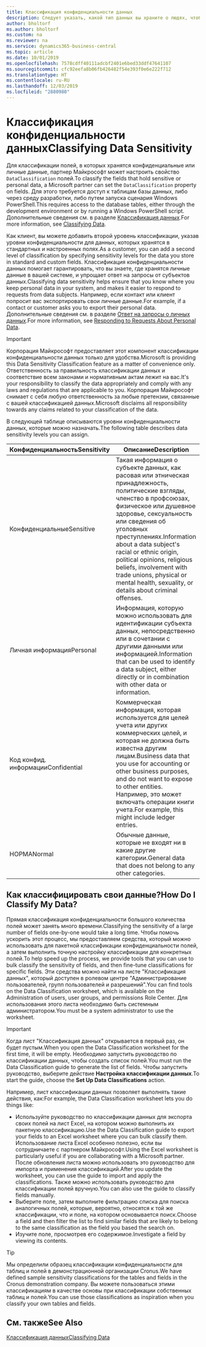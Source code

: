 ```yaml
---
title: Классификация конфиденциальности данных
description: Следует указать, какой тип данных вы храните о людях, чтобы можно было отвечать на запросы субъектов данных.
author: bholtorf
ms.author: bholtorf
ms.custom: na
ms.reviewer: na
ms.service: dynamics365-business-central
ms.topic: article
ms.date: 10/01/2019
ms.openlocfilehash: 7578cdff40111adcbf2401e6bed33ddf47641107
ms.sourcegitcommit: cfc92eefa8b06fb426482f54e393f0e6e222f712
ms.translationtype: HT
ms.contentlocale: ru-RU
ms.lasthandoff: 12/03/2019
ms.locfileid: "2880980"
---
```

# <a name="classifying-data-sensitivity"></a><span data-ttu-id="30a6a-103">Классификация конфиденциальности данных</span><span class="sxs-lookup"><span data-stu-id="30a6a-103">Classifying Data Sensitivity</span></span>
<span data-ttu-id="30a6a-104">Для классификации полей, в которых хранятся конфиденциальные или личные данные, партнер Майкрософт может настроить свойство ```DataClassification``` полей.</span><span class="sxs-lookup"><span data-stu-id="30a6a-104">To classify the fields that hold sensitive or personal data, a Microsoft partner can set the ```DataClassification``` property on fields.</span></span> <span data-ttu-id="30a6a-105">Для этого требуется доступ к таблицам базы данных, либо через среду разработки, либо путем запуска сценария Windows PowerShell.</span><span class="sxs-lookup"><span data-stu-id="30a6a-105">This requires access to the database tables, either through the development environment or by running a Windows PowerShell script.</span></span> <span data-ttu-id="30a6a-106">Дополнительные сведения см. в разделе [Классификация данных](/dynamics365/business-central/dev-itpro/developer/devenv-classifying-data).</span><span class="sxs-lookup"><span data-stu-id="30a6a-106">For more information, see [Classifying Data](/dynamics365/business-central/dev-itpro/developer/devenv-classifying-data).</span></span>  

<span data-ttu-id="30a6a-107">Как клиент, вы можете добавить второй уровень классификации, указав уровни конфиденциальности для данных, которых хранятся в стандартных и настроенных полях.</span><span class="sxs-lookup"><span data-stu-id="30a6a-107">As a customer, you can add a second level of classification by specifying sensitivity levels for the data you store in standard and custom fields.</span></span> <span data-ttu-id="30a6a-108">Классификация конфиденциальности данных помогает гарантировать, что вы знаете, где хранятся личные данные в вашей системе, и упрощает ответ на запросы от субъектов данных.</span><span class="sxs-lookup"><span data-stu-id="30a6a-108">Classifying data sensitivity helps ensure that you know where you keep personal data in your system, and makes it easier to respond to requests from data subjects.</span></span> <span data-ttu-id="30a6a-109">Например, если контакт или клиент попросит вас экспортировать свои личные данные.</span><span class="sxs-lookup"><span data-stu-id="30a6a-109">For example, if a contact or customer asks you to export their personal data.</span></span> <span data-ttu-id="30a6a-110">Дополнительные сведения см. в разделе [Ответ на запросы о личных данных](admin-responding-to-requests-about-personal-data.md).</span><span class="sxs-lookup"><span data-stu-id="30a6a-110">For more information, see [Responding to Requests About Personal Data](admin-responding-to-requests-about-personal-data.md).</span></span>

> [!Important]
> <span data-ttu-id="30a6a-111">Корпорация Майкрософт предоставляет этот компонент классификации конфиденциальности данных только для удобства.</span><span class="sxs-lookup"><span data-stu-id="30a6a-111">Microsoft is providing this Data Sensitivity Classification feature as a matter of convenience only.</span></span> <span data-ttu-id="30a6a-112">Ответственность за правильность классификации данных и соответствие всем законами и нормативным актам лежит на вас.</span><span class="sxs-lookup"><span data-stu-id="30a6a-112">It's your responsibility to classify the data appropriately and comply with any laws and regulations that are applicable to you.</span></span> <span data-ttu-id="30a6a-113">Корпорация Майкрософт снимает с себя любую ответственность за любые претензии, связанные с вашей классификацией данных.</span><span class="sxs-lookup"><span data-stu-id="30a6a-113">Microsoft disclaims all responsibility towards any claims related to your classification of the data.</span></span>  

<span data-ttu-id="30a6a-114">В следующей таблице описываются уровни конфиденциальности данных, которые можно назначать.</span><span class="sxs-lookup"><span data-stu-id="30a6a-114">The following table describes data sensitivity levels you can assign.</span></span>

|<span data-ttu-id="30a6a-115">Конфиденциальность</span><span class="sxs-lookup"><span data-stu-id="30a6a-115">Sensitivity</span></span>|<span data-ttu-id="30a6a-116">Описание</span><span class="sxs-lookup"><span data-stu-id="30a6a-116">Description</span></span>|
|----|----|
|<span data-ttu-id="30a6a-117">Конфиденциальные</span><span class="sxs-lookup"><span data-stu-id="30a6a-117">Sensitive</span></span> | <span data-ttu-id="30a6a-118">Такая информация о субъекте данных, как расовая или этническая принадлежность, политические взгляды, членство в профсоюзах, физическое или душевное здоровье, сексуальность или сведения об уголовных преступлениях.</span><span class="sxs-lookup"><span data-stu-id="30a6a-118">Information about a data subject's racial or ethnic origin, political opinions, religious beliefs, involvement with trade unions, physical or mental health, sexuality, or details about criminal offenses.</span></span> |
|<span data-ttu-id="30a6a-119">Личная информация</span><span class="sxs-lookup"><span data-stu-id="30a6a-119">Personal</span></span> | <span data-ttu-id="30a6a-120">Информация, которую можно использовать для идентификации субъекта данных, непосредственно или в сочетании с другими данными или информацией.</span><span class="sxs-lookup"><span data-stu-id="30a6a-120">Information that can be used to identify a data subject, either directly or in combination with other data or information.</span></span>|
|<span data-ttu-id="30a6a-121">Код конфид. информации</span><span class="sxs-lookup"><span data-stu-id="30a6a-121">Confidential</span></span> | <span data-ttu-id="30a6a-122">Коммерческая информация, которая используется для целей учета или других коммерческих целей, и которая не должна быть известна другим лицам.</span><span class="sxs-lookup"><span data-stu-id="30a6a-122">Business data that you use for accounting or other business purposes, and do not want to expose to other entities.</span></span> <span data-ttu-id="30a6a-123">Например, это может включать операции книги учета.</span><span class="sxs-lookup"><span data-stu-id="30a6a-123">For example, this might include ledger entries.</span></span>|
|<span data-ttu-id="30a6a-124">НОРМА</span><span class="sxs-lookup"><span data-stu-id="30a6a-124">Normal</span></span> | <span data-ttu-id="30a6a-125">Обычные данные, которые не входят ни в какие другие категории.</span><span class="sxs-lookup"><span data-stu-id="30a6a-125">General data that does not belong to any other categories.</span></span>|

## <a name="how-do-i-classify-my-data"></a><span data-ttu-id="30a6a-126">Как классифицировать свои данные?</span><span class="sxs-lookup"><span data-stu-id="30a6a-126">How Do I Classify My Data?</span></span>
<span data-ttu-id="30a6a-127">Прямая классификация конфиденциальности большого количества полей может занять много времени.</span><span class="sxs-lookup"><span data-stu-id="30a6a-127">Classifying the sensitivity of a large number of fields one-by-one would take a long time.</span></span> <span data-ttu-id="30a6a-128">Чтобы помочь ускорить этот процесс, мы предоставляем средства, который можно использовать для пакетной классификации конфиденциальности полей, а затем выполнить точную настройку классификации для конкретных полей.</span><span class="sxs-lookup"><span data-stu-id="30a6a-128">To help speed up the process, we provide tools that you can use to bulk classify the sensitivity of fields, and then fine-tune classifications for specific fields.</span></span> <span data-ttu-id="30a6a-129">Эти средства можно найти на листе "Классификация данных", который доступен в ролевом центре "Администрирование пользователей, групп пользователей и разрешений".</span><span class="sxs-lookup"><span data-stu-id="30a6a-129">You can find tools on the Data Classification worksheet, which is available on the Administration of users, user groups, and permissions Role Center.</span></span> <span data-ttu-id="30a6a-130">Для использования этого листа необходимо быть системным администратором.</span><span class="sxs-lookup"><span data-stu-id="30a6a-130">You must be a system administrator to use the worksheet.</span></span>

> [!Important]
> <span data-ttu-id="30a6a-131">Когда лист "Классификация данных" открывается в первый раз, он будет пустым.</span><span class="sxs-lookup"><span data-stu-id="30a6a-131">When you open the Data Classification worksheet for the first time, it will be empty.</span></span> <span data-ttu-id="30a6a-132">Необходимо запустить руководство по классификации данных, чтобы создать список полей.</span><span class="sxs-lookup"><span data-stu-id="30a6a-132">You must run the Data Classification guide to generate the list of fields.</span></span> <span data-ttu-id="30a6a-133">Чтобы запустить руководство, выберите действие **Настройка классификации данных**.</span><span class="sxs-lookup"><span data-stu-id="30a6a-133">To start the guide, choose the **Set Up Data Classifications** action.</span></span>

<span data-ttu-id="30a6a-134">Например, лист классификации данных позволяет выполнять такие действия, как:</span><span class="sxs-lookup"><span data-stu-id="30a6a-134">For example, the Data Classification worksheet lets you do things like:</span></span>  

* <span data-ttu-id="30a6a-135">Используйте руководство по классификации данных для экспорта своих полей на лист Excel, на котором можно выполнить их пакетную классификацию.</span><span class="sxs-lookup"><span data-stu-id="30a6a-135">Use the Data Classification guide to export your fields to an Excel worksheet where you can bulk classify them.</span></span> <span data-ttu-id="30a6a-136">Использование листа Excel особенно полезно, если вы сотрудничаете с партнером Майкрософт.</span><span class="sxs-lookup"><span data-stu-id="30a6a-136">Using the Excel worksheet is particularly useful if you are collaborating with a Microsoft partner.</span></span> <span data-ttu-id="30a6a-137">После обновления листа можно использовать это руководство для импорта и применения классификаций.</span><span class="sxs-lookup"><span data-stu-id="30a6a-137">After you update the worksheet, you can use the guide to import and apply the classifications.</span></span> <span data-ttu-id="30a6a-138">Также можно использовать руководство для классификации полей вручную.</span><span class="sxs-lookup"><span data-stu-id="30a6a-138">You can also use the guide to classify fields manually.</span></span>  
* <span data-ttu-id="30a6a-139">Выберите поле, затем выполните фильтрацию списка для поиска аналогичных полей, которые, вероятно, относятся к той же классификации, что и поле, на котором основывается поиск.</span><span class="sxs-lookup"><span data-stu-id="30a6a-139">Choose a field and then filter the list to find similar fields that are likely to belong to the same classification as the field you based the search on.</span></span>  
* <span data-ttu-id="30a6a-140">Изучите поле, просмотрев его содержимое.</span><span class="sxs-lookup"><span data-stu-id="30a6a-140">Investigate a field by viewing its contents.</span></span>  

> [!Tip]
> <span data-ttu-id="30a6a-141">Мы определили образец классификации конфиденциальности для таблиц и полей в демонстрационной организации Cronus.</span><span class="sxs-lookup"><span data-stu-id="30a6a-141">We have defined sample sensitivity classifications for the tables and fields in the Cronus demonstration company.</span></span> <span data-ttu-id="30a6a-142">Вы можете пользоваться этими классификациям в качестве основы при классификации собственных таблиц и полей.</span><span class="sxs-lookup"><span data-stu-id="30a6a-142">You can use those classifications as inspiration when you classify your own tables and fields.</span></span>

## <a name="see-also"></a><span data-ttu-id="30a6a-143">См. также</span><span class="sxs-lookup"><span data-stu-id="30a6a-143">See Also</span></span>

[<span data-ttu-id="30a6a-144">Классификация данных</span><span class="sxs-lookup"><span data-stu-id="30a6a-144">Classifying Data</span></span>](/dynamics365/business-central/dev-itpro/developer/devenv-classifying-data)  
